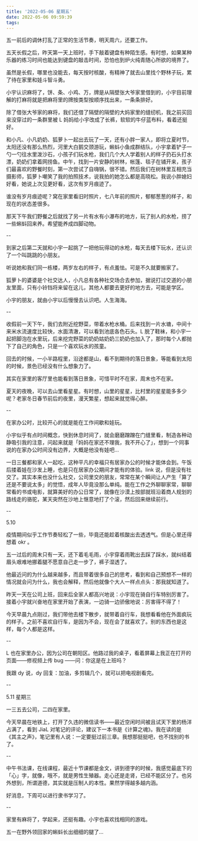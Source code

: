 ```yaml
---
title: '2022-05-06 星期五'
date: 2022-05-06 09:59:39
tags:
---
```


五一前后的调休打乱了正常的生活节奏，明天周六，还要工作。

五天长假之后，昨天第一天上班时，手下敲着键盘有种陌生感。有时想，如果某种乐器的练习时间也能达到键盘的敲击时间，恐怕也到炉火纯青随心所欲的境界了。

虽然是长假，哪里也没能去，每天按时核酸，有精神了就去山里找个野林子玩，累了待在家里和娃斗智斗勇。

小宇认识麻将了，饼、条、小鸡、万，牌是从隔壁张大爷家里借到的，小宇目前理解的打麻将就是把麻将里的牌按类型按顺序找出来，一条条排好。

除了借张大爷家的麻将，我们还借了隔壁的隔壁的大妈家里的缝纫机，我之前买回来没穿过的一条群里被 L 妈妈给小宇改成了长裤，软软的牛仔蓝布料，看着还挺好。

和小凡、小凡奶奶、狐萝卜一起出去玩了一天，还有小胖一家人，即将立夏时节，太阳还没有那么热烈，河里大白鹅交颈游玩，蝌蚪小鱼成群结队，小宇拿着铲子一勺一勺往水里泼沙石，小孩子们玩水枪，我们几个大人学着别人的样子扔石头打水漂，奶奶们拿着网捞鱼。中午，找到一片安静的树林，帐篷、毯子在铺开来，孩子们最喜欢的野餐时刻，第一次尝试了自嗨锅，很不错。然后我们在树林里互相充当摄影师，狐萝卜嘲笑了我的拍照技术，说我拍的她怎么都是高晓松。我说小胖媳妇好看，她说上次见更好看，这次有岁月痕迹了。

谁没有岁月痕迹呢？窝在家里看旧时照片，七八年前的照片，郁郁葱葱的样子，和现在的状态差很多。

那天下午我们野餐之后就找了另一片有水有小瀑布的地方，玩了别人的水枪，捞了一些蝌蚪回来养。希望能养成四脚动物。

--

到家之后第二天就和小宇一起挑了一把他玩得动的水枪，每天去楼下玩水，还认识了一个叫跳跳的小朋友。

听说她和我们同一栋楼，两岁左右的样子，有点羞怯。可是不久就要搬家了。

狐萝卜的婆婆是个社交达人，小凡总有各种社交场合去参加，据说打过交道的小朋友里面，只有小铃铛将来留在这儿，其他人都要去更好的地方去，可能是学区。

小宇的朋友，就由小宇以后慢慢去认识吧。人生海海。

--

收假前一天下午，我们去附近挖野菜，带着水枪水桶。后来找到一片水塘，中间十来米水流速度比较快，水面清澈，可以看到池底各色石头。L 脱了鞋袜，和小宇一起把脚泡在水里玩，后来挖完野菜的奶奶姑奶奶三奶奶也加入了，那时每个人都抛下了自己的角色，只是一个喜欢玩水的孩童。

回去的时候，一小半路程里，沿途都是山，看不到期待的落日景象，等能看到太阳的时候，景色已经没有什么想象力了。

其实在家里的客厅里也能看到落日景象，可惜平时不在家，周末也不在家。

夏天的夜晚，可以去山里看星星。有时想，山里的星星，比村里的星星能多多少呢？老家冬日春节前后的夜里，漫天繁星，想起来就觉得心醉。

--

在家办公时，比较开心的就是能在工作间歇和娃玩。

小宇似乎有点时间概念，快到休息时间了，就会磨磨蹭蹭在门缝里看，制造各种动静吸引我的注意，问起来就是「妈妈在家还不理我，我不开心了」，想到一个同事说的在家办公时间没有边界，大概是他没有娃吧...

一日三餐都和家人一起吃，这种平凡的幸福只有居家办公的时候才能体会到。午饭后搂着娃在沙发上睡，也是只在居家办公期间才能有的体验。link 说，但是没有社交了。其实本来也没什么社交，公司里交的朋友，常常在某个瞬间让人产生「算了还是不要说太多」的觉悟，成年人毕竟没那么单纯。能在工作之外聊聊家常，聊聊常看的书或电影，就算美好的办公日常了，就像在沙漠上按部就班沿着商人规划的路线走的骆驼，某天突然在沙地上惬意地打了个滚，然后回来继续前行。

--

5.10

疫情期间似乎工作节奏轻松了一些，毕竟还能趁着核酸出去透透气。但是心里还得想着 okr 。

五一过后的周末只有一天，还下着毛毛雨，小宇穿着雨靴出去踩了踩水，就纠结着眉头艰难地挪着腿不愿意自己走一步了，裤子湿透了。

他最近问的为什么越来越多，而且带着很多自己的思考，看到和自己预想不一样的情况就会问为什么，我也会解释，然后他就像个大人一样点点头：那我就知道了。

昨天一天在公司上班，回来后全家人都高兴地说：小宇现在骑自行车特别厉害了。接着小宇就兴奋地在家里开始了表演，一边骑一边骄傲地说：厉害得不得了！

今天早晨九点刚过，我们带他去楼下散步，就带着自行车，我想看看他在外面疯玩的样子。之前不喜欢自行车，是因为不会，现在会了就喜欢了。别的东西也是这样，每个人都是这样。

--

L 也在家里办公，因为公司在朝阳区。他路过我的桌子，看着屏幕上我正在打开的页面——修视频上传 bug ——问：你这是在上班吗？

我跟 dy 说，dy 回复：加油，多剪辑几个，就可以把电视剧看完。

--

5.11 星期三

一三五去公司，二四在家里。

今天早晨在地铁上，打开了久违的微信读书——最近空闲时间被且试天下里的杨洋占满了，看到 JiaL 对笔记的评论，建议下一本书是《计算之魂》。我在读的是《其主之声》，笔记里有人说：一定要挺过前三章。我想那挺挺吧，也不找别的书了。

--

中午书法课，在线课程，最近十节课都是金文，讲到德字的时候，我感觉最底下的「心」字，就像，哦不，就是男性生殖器。走心还是走肾，已经不能区分了。也另外想到，所谓道德，其实就是压制人的本性。果然学得越多越内涵。

好消息，下周可以进行隶书学习了。

--

家里有麻将了，学起来，还挺有趣。小宇也喜欢找相同的游戏。

五一在野外领回家的蝌蚪长出细细的腿了...

